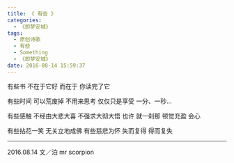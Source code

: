 ```yaml
---
title: 《 有些 》
categories:
  - 《即梦安城》
tags:
  - 原创诗歌
  - 有些
  - Something
  - 《即梦安城》
date: 2016-08-14 15:59:37
---
```


有些书
不在于它好
而在于
你读完了它  


有些时间
可以荒废掉
不用来思考
仅仅只是享受
一分、一秒...  


有些感触
不经由大悲大喜
不强求大彻大悟
也许 就一刹那
顿觉充盈
会心  


有些拈花一笑
无关立地成佛
有些慈悲为怀
失而复得
得而复失    



---
2016.08.14
文／泊
mr scorpion
